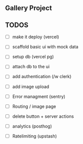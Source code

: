 
## Gallery Project 


## TODOS

- [ ] make it deploy (vercel)
- [ ] scaffold basic ui with mock data
- [ ] setup db (vercel pg)
- [ ] attach db to the ui
- [ ] add authentication (/w clerk)
- [ ] add image upload
- [ ] Error managment (sentry)
- [ ] Routing / image page 
- [ ] delete button + server actions
- [ ] analytics (posthog)
- [ ] Ratelimiting (upstash)


